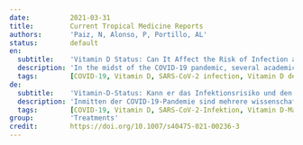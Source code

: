 ```yaml
---
date:          2021-03-31
title:         Current Tropical Medicine Reports
authors:       'Paiz, N, Alonso, P, Portillo, AL'
status:        default
en:
  subtitle:    'Vitamin D Status: Can It Affect the Risk of Infection and the Severity of COVID-19 Symptoms?'
  description: 'In the midst of the COVID-19 pandemic, several academic studies have emerged that explore the importance of vitamin D in the development of the SARS-CoV2 infection. The basis of this interest comes from the established effect vitamin D status has on other acute respiratory infections, such as influenza. This article aims to determine the role and effect of vitamin D serum concentration in the prevalence and severity of COVID-19. Several observational studies have demonstrated that suboptimal levels of vitamin D serum concentrations can significantly increase the risk of developing COVID-19 and lead to a more severe symptomatology. One study suggests, however, that supplementation of vitamin D could potentially increase the incidence of mortality in COVID-19 patients. Vitamin D status could have an influential role in the development and progression of SARS-CoV2 infection. Further studies are warranted to understand fully the veracity and the extent of this association.'
  tags:        [COVID-19, Vitamin D, SARS-CoV-2 infection, Vitamin D deficiency, 25(OH)D3, COVID-19 severity]
de:
  subtitle:    'Vitamin-D-Status: Kann er das Infektionsrisiko und den Schweregrad der COVID-19-Symptome beeinflussen?'
  description: 'Inmitten der COVID-19-Pandemie sind mehrere wissenschaftliche Studien entstanden, die die Bedeutung von Vitamin D bei der Entwicklung der SARS-CoV2-Infektion untersuchen. Der Grund für dieses Interesse liegt in den nachgewiesenen Auswirkungen des Vitamin-D-Status auf andere akute Atemwegsinfektionen, wie z. B. die Grippe. Ziel dieses Artikels ist es, die Rolle und den Einfluss der Vitamin-D-Serumkonzentration auf die Prävalenz und den Schweregrad von COVID-19 zu bestimmen. Mehrere Beobachtungsstudien haben gezeigt, dass suboptimale Vitamin-D-Serumkonzentrationen das Risiko, an COVID-19 zu erkranken, deutlich erhöhen und zu einer schwereren Symptomatik führen können. Eine Studie deutet jedoch darauf hin, dass eine Vitamin-D-Supplementierung möglicherweise die Sterblichkeitsrate bei COVID-19-Patienten erhöhen könnte. Der Vitamin-D-Status könnte eine wichtige Rolle bei der Entstehung und dem Verlauf der SARS-CoV2-Infektion spielen. Weitere Studien sind erforderlich, um den Wahrheitsgehalt und das Ausmaß dieses Zusammenhangs vollständig zu verstehen.' 
  tags:        [COVID-19, Vitamin D, SARS-CoV-2-Infektion, Vitamin D-Mangel, 25(OH)D3, COVID-19-Schweregrad]
group:         'Treatments'
credit:        https://doi.org/10.1007/s40475-021-00236-3
---
```

